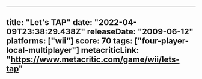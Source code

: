 
---
title: "Let's TAP"
date: "2022-04-09T23:38:29.438Z"
releaseDate: "2009-06-12"
platforms: ["wii"]
score: 70
tags: ["four-player-local-multiplayer"]
metacriticLink: "https://www.metacritic.com/game/wii/lets-tap"
---
